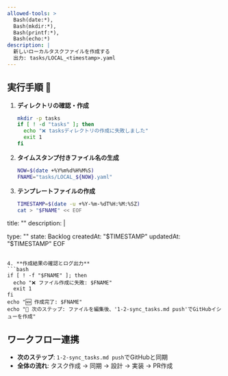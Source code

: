 ```yaml
---
allowed-tools: >
  Bash(date:*),
  Bash(mkdir:*),
  Bash(printf:*),
  Bash(echo:*)
description: |
  新しいローカルタスクファイルを作成する
  出力: tasks/LOCAL_<timestamp>.yaml
---
```


## 実行手順 🤖

1. **ディレクトリの確認・作成**
   ```bash
   mkdir -p tasks
   if [ ! -d "tasks" ]; then
     echo "❌ tasksディレクトリの作成に失敗しました"
     exit 1
   fi
   ```

2. **タイムスタンプ付きファイル名の生成**
   ```bash
   NOW=$(date +%Y%m%d%H%M%S)
   FNAME="tasks/LOCAL_${NOW}.yaml"
   ```

3. **テンプレートファイルの作成**
   ```bash
   TIMESTAMP=$(date -u +%Y-%m-%dT%H:%M:%SZ)
   cat > "$FNAME" << EOF
title: ""
description: |
  
type: ""
state: Backlog
createdAt: "$TIMESTAMP"
updatedAt: "$TIMESTAMP"
EOF
   ```

4. **作成結果の確認とログ出力**
   ```bash
   if [ ! -f "$FNAME" ]; then
     echo "❌ ファイル作成に失敗: $FNAME"
     exit 1
   fi
   echo "🆕 作成完了: $FNAME"
   echo "📝 次のステップ: ファイルを編集後、'1-2-sync_tasks.md push'でGitHubイシューを作成"
   ```

## ワークフロー連携
- **次のステップ**: `1-2-sync_tasks.md push`でGitHubと同期
- **全体の流れ**: タスク作成 → 同期 → 設計 → 実装 → PR作成
